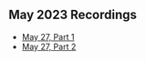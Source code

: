 ## May 2023 Recordings

- [May 27, Part 1](https://share.getcloudapp.com/jkuRrr6J)
- [May 27, Part 2](https://share.getcloudapp.com/wbuL115l)
